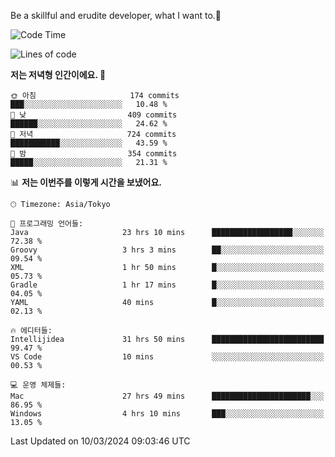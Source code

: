 Be a skillful and erudite developer, what I want to.👶

<!--START_SECTION:waka-->
![Code Time](http://img.shields.io/badge/Code%20Time-498%20hrs%2036%20mins-blue)

![Lines of code](https://img.shields.io/badge/%EC%A0%80%EB%8A%94%20%EC%97%AC%ED%83%9C%EA%B9%8C%EC%A7%80%20-800.9%20thousand%20%EC%A4%84%EC%9D%98%20%EC%BD%94%EB%93%9C%EB%A5%BC%20%EC%9E%91%EC%84%B1%ED%96%88%EC%96%B4%EC%9A%94.-blue)

**저는 저녁형 인간이에요. 🦉** 

```text
🌞 아침                     174 commits         ███░░░░░░░░░░░░░░░░░░░░░░   10.48 % 
🌆 낮　                     409 commits         ██████░░░░░░░░░░░░░░░░░░░   24.62 % 
🌃 저녁                     724 commits         ███████████░░░░░░░░░░░░░░   43.59 % 
🌙 밤　                     354 commits         █████░░░░░░░░░░░░░░░░░░░░   21.31 % 
```


📊 **저는 이번주를 이렇게 시간을 보냈어요.** 

```text
🕑︎ Timezone: Asia/Tokyo

💬 프로그래밍 언어들: 
Java                     23 hrs 10 mins      ██████████████████░░░░░░░   72.38 % 
Groovy                   3 hrs 3 mins        ██░░░░░░░░░░░░░░░░░░░░░░░   09.54 % 
XML                      1 hr 50 mins        █░░░░░░░░░░░░░░░░░░░░░░░░   05.73 % 
Gradle                   1 hr 17 mins        █░░░░░░░░░░░░░░░░░░░░░░░░   04.05 % 
YAML                     40 mins             █░░░░░░░░░░░░░░░░░░░░░░░░   02.13 % 

🔥 에디터들: 
Intellijidea             31 hrs 50 mins      █████████████████████████   99.47 % 
VS Code                  10 mins             ░░░░░░░░░░░░░░░░░░░░░░░░░   00.53 % 

💻 운영 체제들: 
Mac                      27 hrs 49 mins      ██████████████████████░░░   86.95 % 
Windows                  4 hrs 10 mins       ███░░░░░░░░░░░░░░░░░░░░░░   13.05 % 
```


 Last Updated on 10/03/2024 09:03:46 UTC
<!--END_SECTION:waka-->
